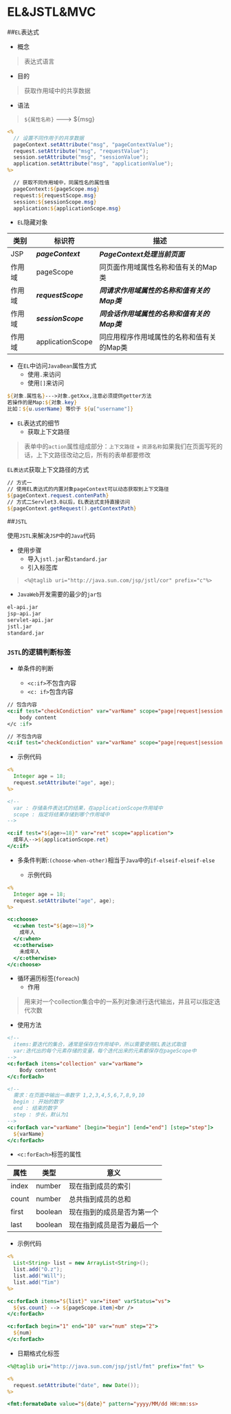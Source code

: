 # EL&JSTL&MVC

##`EL`表达式

* 概念
>表达式语言

* 目的
>获取作用域中的共享数据

* 语法
>`${属性名称}` ---> ${msg}

```jsp
<%
  // 设置不同作用于的共享数据
  pageContext.setAttribute("msg", "pageContextValue");
  request.setAttribute("msg", "requestValue");
  session.setAttribute("msg", "sessionValue");
  application.setAttribute("msg", "applicationValue");
%>

  // 获取不同作用域中，同属性名的属性值
  pageContext:${pageScope.msg}
  request:${requestScope.msg}
  session:${sessionScope.msg}
  application:${applicationScope.msg}
```

* `EL`隐藏对象

类别 | 标识符 | 描述
--| -- | --
JSP | ***pageContext*** | ***PageContext处理当前页面***
作用域 | pageScope | 同页面作用域属性名称和值有关的Map类
作用域 | ***requestScope*** | ***同请求作用域属性的名称和值有关的Map类***
作用域 | ***sessionScope*** | ***同会话作用域属性的名称和值有关的Map类***
作用域 | applicationScope | 同应用程序作用域属性的名称和值有关的Map类

* 在`EL`中访问`JavaBean`属性方式
  * 使用`.`来访问
  * 使用`[]`来访问

```jsp
${对象.属性名}--->对象.getXxx,注意必须提供getter方法
若操作的是Map:${对象.key}
比如：${u.userName} 等价于 ${u["username"]}
```

* `EL`表达式的细节
  * 获取上下文路径

>表单中的`action`属性组成部分：`上下文路径` + `资源名称`如果我们在页面写死的话，上下文路径改动之后，所有的表单都要修改

`EL表达式`获取上下文路径的方式

```jsp
// 方式一
// 使用EL表达式的内置对象pageContext可以动态获取到上下文路径
${pageContext.request.contenPath}
// 方式二Servlet3.0以后，EL表达式支持直接访问
${pageContext.getRequest().getContextPath}
```

##`JSTL`

使用`JSTL`来解决`JSP`中的`Java`代码

* 使用步骤
  * 导入`jstl.jar`和`standard.jar`
  * 引入标签库

>`<%@taglib uri="http://java.sun.com/jsp/jstl/cor" prefix="c"%>`

* `JavaWeb`开发需要的最少的`jar包`

```xml
el-api.jar
jsp-api.jar
servlet-api.jar
jstl.jar
standard.jar
```

### `JSTL`的逻辑判断标签
* 单条件的判断

  * `<c:if>`不包含内容
  * `<c: if>`包含内容
  
```jsp
// 包含内容
<c:if test="checkCondiction" var="varName" scope="page|request|session|application">
    body content
</c :if>

// 不包含内容
<c:if test="checkCondiction" var="varName" scope="page|request|session| application />
```

* 示例代码

```jsp
<%
  Integer age = 18;
  request.setAttribute("age", age);
%>

<!--
  var : 存储条件表达式的结果，在applicationScope作用域中
  scope : 指定将结果存储到哪个作用域中
-->

<c:if test="${age>=18}" var="ret" scope="application">
  成年人-->${applicationScope.ret}
</c:if>
```

* 多条件判断:`(choose-when-other)`相当于`Java`中的`if-elseif-elseif-else`

  * 示例代码

```jsp
<%
  Integer age = 18;
  request.setAttribute("age", age);
%>

<c:choose>
  <c:when test="${age>=18}">
    成年人
  </c:when>
  <c:otherwise>
    未成年人
  </c:otherwise>
</c:choose>
```

* 循环遍历标签(`foreach`)
  * 作用
>用来对一个collection集合中的一系列对象进行迭代输出，并且可以指定迭代次数
  
  * 使用方法

```jsp
<!--
  items:要迭代的集合，通常是保存在作用域中，所以需要使用EL表达式取值
  var:迭代出的每个元素存储的变量，每个迭代出来的元素都保存在pageScope中
-->
<c:forEach items="collection" var="varName">
    Body content
</c:forEach>

<!--
  需求：在页面中输出一串数字 1,2,3,4,5,6,7,8,9,10
  begin : 开始的数字
  end : 结束的数字
  step : 步长，默认为1
-->
<c:forEach var="varName" [begin="begin"] [end="end"] [step="step"]>
  ${varName}
</c:forEach>
```

* `<c:forEach>`标签的属性

属性 | 类型 | 意义
--| -- | --
index | number | 现在指到成员的索引
count | number | 总共指到成员的总和
first | boolean | 现在指到的成员是否为第一个
last | boolean | 现在指到成员是否为最后一个

* 示例代码

```jsp
<%
  List<String> list = new ArrayList<String>();
  list.add("O.z");
  list.add("Will");
  list.add("Tim")
%>

<c:forEach items="${list}" var="item" varStatus="vs">
  ${vs.count} --> ${pageScope.item}<br />
</c:forEach>

<c:forEach begin="1" end="10" var="num" step="2">
  ${num}
</c:forEach>
```

* 日期格式化标签

```jsp
<%@taglib uri="http://java.sun.com/jsp/jstl/fmt" prefix="fmt" %>

<%
  request.setAttribute("date", new Date());
%>

<fmt:formateDate value="${date}" pattern="yyyy/MM/dd HH:mm:ss>
```










